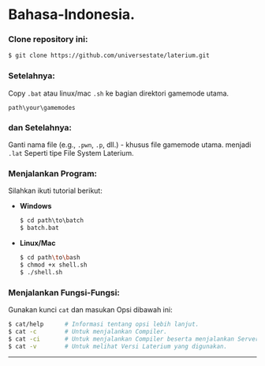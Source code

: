 # Bahasa-Indonesia.
### Clone repository ini:
```bash
$ git clone https://github.com/universestate/laterium.git
```

### Setelahnya:
Copy `.bat` atau linux/mac `.sh` ke bagian direktori gamemode utama.
```
path\your\gamemodes
```

### dan Setelahnya:
Ganti nama file (e.g., `.pwn`, `.p`, dll.) - khusus file gamemode utama. menjadi `.lat` Seperti tipe File System Laterium.

### Menjalankan Program:
Silahkan ikuti tutorial berikut:

- **Windows**  
  ```bat
  $ cd path\to\batch
  $ batch.bat
  ```
- **Linux/Mac**  
  ```sh
  $ cd path\to\bash
  $ chmod +x shell.sh
  $ ./shell.sh
  ```

### Menjalankan Fungsi-Fungsi:
Gunakan kunci `cat` dan masukan Opsi dibawah ini:
```bash
$ cat/help      # Informasi tentang opsi lebih lanjut.
$ cat -c        # Untuk menjalankan Compiler.
$ cat -ci       # Untuk menjalankan Compiler beserta menjalankan Server.
$ cat -v        # Untuk melihat Versi Laterium yang digunakan.
```

---

